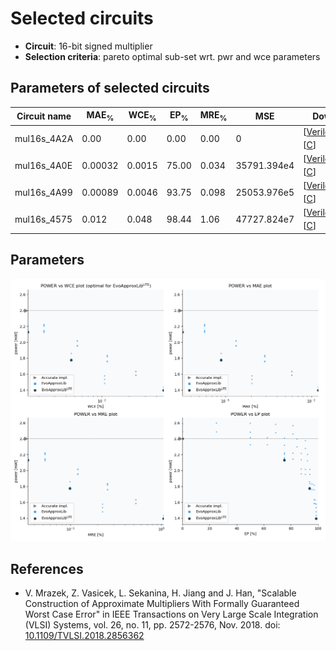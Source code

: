 
Selected circuits
===================
 - **Circuit**: 16-bit signed multiplier
 - **Selection criteria**: pareto optimal sub-set wrt. pwr and wce parameters

Parameters of selected circuits
----------------------------

| Circuit name | MAE<sub>%</sub> | WCE<sub>%</sub> | EP<sub>%</sub> | MRE<sub>%</sub> | MSE | Download |
| --- |  --- | --- | --- | --- | --- | --- | 
| mul16s_4A2A | 0.00 | 0.00 | 0.00 | 0.00 | 0 |  [[Verilog<sub>generic</sub>](mul16s_4A2A.v)]  [[C](mul16s_4A2A.c)] |
| mul16s_4A0E | 0.00032 | 0.0015 | 75.00 | 0.034 | 35791.394e4 |   [[Verilog<sub>PDK45</sub>](mul16s_4A0E_pdk45.v)] [[C](mul16s_4A0E.c)] |
| mul16s_4A99 | 0.00089 | 0.0046 | 93.75 | 0.098 | 25053.976e5 |  [[Verilog<sub>generic</sub>](mul16s_4A99.v)]  [[C](mul16s_4A99.c)] |
| mul16s_4575 | 0.012 | 0.048 | 98.44 | 1.06 | 47727.824e7 |   [[Verilog<sub>PDK45</sub>](mul16s_4575_pdk45.v)] [[C](mul16s_4575.c)] |
    
Parameters
--------------
![Parameters figure](fig.png)

References
--------------
   - V. Mrazek, Z. Vasicek, L. Sekanina, H. Jiang and J. Han, "Scalable Construction of Approximate Multipliers With Formally Guaranteed Worst Case Error" in IEEE Transactions on Very Large Scale Integration (VLSI) Systems, vol. 26, no. 11, pp. 2572-2576, Nov. 2018. doi: [10.1109/TVLSI.2018.2856362](https://dx.doi.org/10.1109/TVLSI.2018.2856362)

             